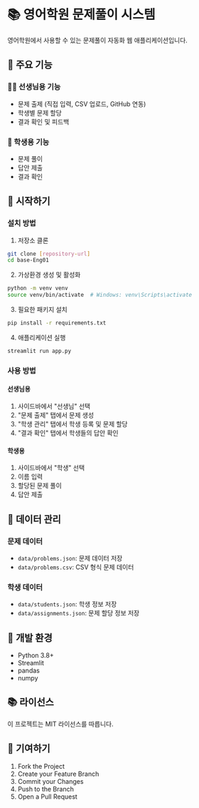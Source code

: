 # 📚 영어학원 문제풀이 시스템

영어학원에서 사용할 수 있는 문제풀이 자동화 웹 애플리케이션입니다.

## 🌟 주요 기능

### 👩‍🏫 선생님용 기능
- 문제 출제 (직접 입력, CSV 업로드, GitHub 연동)
- 학생별 문제 할당
- 결과 확인 및 피드백

### 👧 학생용 기능
- 문제 풀이
- 답안 제출
- 결과 확인

## 🚀 시작하기

### 설치 방법
1. 저장소 클론
```bash
git clone [repository-url]
cd base-Eng01
```

2. 가상환경 생성 및 활성화
```bash
python -m venv venv
source venv/bin/activate  # Windows: venv\Scripts\activate
```

3. 필요한 패키지 설치
```bash
pip install -r requirements.txt
```

4. 애플리케이션 실행
```bash
streamlit run app.py
```

### 사용 방법

#### 선생님용
1. 사이드바에서 "선생님" 선택
2. "문제 출제" 탭에서 문제 생성
3. "학생 관리" 탭에서 학생 등록 및 문제 할당
4. "결과 확인" 탭에서 학생들의 답안 확인

#### 학생용
1. 사이드바에서 "학생" 선택
2. 이름 입력
3. 할당된 문제 풀이
4. 답안 제출

## 📝 데이터 관리

### 문제 데이터
- `data/problems.json`: 문제 데이터 저장
- `data/problems.csv`: CSV 형식 문제 데이터

### 학생 데이터
- `data/students.json`: 학생 정보 저장
- `data/assignments.json`: 문제 할당 정보 저장

## 🔧 개발 환경
- Python 3.8+
- Streamlit
- pandas
- numpy

## 📚 라이선스
이 프로젝트는 MIT 라이선스를 따릅니다.

## 👥 기여하기
1. Fork the Project
2. Create your Feature Branch
3. Commit your Changes
4. Push to the Branch
5. Open a Pull Request